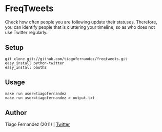 FreqTweets
===

Check how often people you are following update their statuses. Therefore, you
can identify people that is cluttering your timeline, so as who does not use
Twitter regularly.


Setup
---

    git clone git://github.com/tiagofernandez/freqtweets.git
    easy_install python-twitter
    easy_install oauth2


Usage
---

    make run user=tiagofernandez
    make run user=tiagofernandez > output.txt


Author
---

Tiago Fernandez (2011) | [Twitter][t]

[t]: http://twitter.com/tiagofernandez
